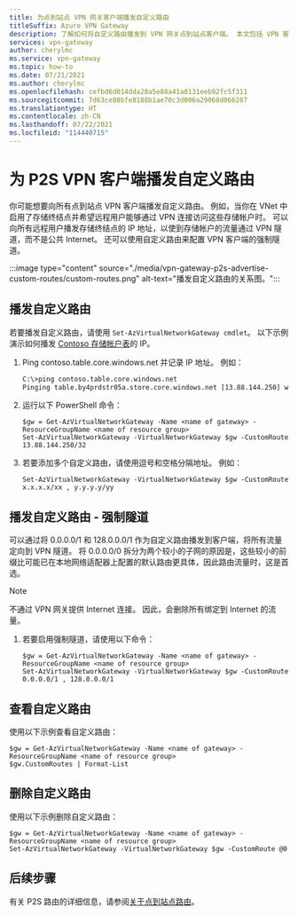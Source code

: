 ```yaml
---
title: 为点到站点 VPN 网关客户端播发自定义路由
titleSuffix: Azure VPN Gateway
description: 了解如何将自定义路由播发到 VPN 网关点到站点客户端。 本文包括 VPN 客户端强制隧道的步骤。
services: vpn-gateway
author: cherylmc
ms.service: vpn-gateway
ms.topic: how-to
ms.date: 07/21/2021
ms.author: cherylmc
ms.openlocfilehash: cefbd6d014dda28a5e88a41a0131eeb92fc5f311
ms.sourcegitcommit: 7d63ce88bfe8188b1ae70c3d006a29068d066287
ms.translationtype: HT
ms.contentlocale: zh-CN
ms.lasthandoff: 07/22/2021
ms.locfileid: "114440715"
---
```

# <a name="advertise-custom-routes-for-p2s-vpn-clients"></a>为 P2S VPN 客户端播发自定义路由

你可能想要向所有点到站点 VPN 客户端播发自定义路由。 例如，当你在 VNet 中启用了存储终结点并希望远程用户能够通过 VPN 连接访问这些存储帐户时。 可以向所有远程用户播发存储终结点的 IP 地址，以使到存储帐户的流量通过 VPN 隧道，而不是公共 Internet。 还可以使用自定义路由来配置 VPN 客户端的强制隧道。

:::image type="content" source="./media/vpn-gateway-p2s-advertise-custom-routes/custom-routes.png" alt-text="播发自定义路由的关系图。":::

## <a name="advertise-custom-routes"></a><a name="advertise"></a>播发自定义路由

若要播发自定义路由，请使用 `Set-AzVirtualNetworkGateway cmdlet`。 以下示例演示如何播发 [Contoso 存储帐户表](https://contoso.table.core.windows.net)的 IP。

1. Ping contoso.table.core.windows.net 并记录 IP 地址。 例如：

    ```cmd
    C:\>ping contoso.table.core.windows.net
    Pinging table.by4prdstr05a.store.core.windows.net [13.88.144.250] with 32 bytes of data:
    ```

2. 运行以下 PowerShell 命令：

    ```azurepowershell-interactive
    $gw = Get-AzVirtualNetworkGateway -Name <name of gateway> -ResourceGroupName <name of resource group>
    Set-AzVirtualNetworkGateway -VirtualNetworkGateway $gw -CustomRoute 13.88.144.250/32
    ```

3. 若要添加多个自定义路由，请使用逗号和空格分隔地址。 例如：

    ```azurepowershell-interactive
    Set-AzVirtualNetworkGateway -VirtualNetworkGateway $gw -CustomRoute x.x.x.x/xx , y.y.y.y/yy
    ```

## <a name="advertise-custom-routes---forced-tunneling"></a><a name="forced-tunneling"></a>播发自定义路由 - 强制隧道

可以通过将 0.0.0.0/1 和 128.0.0.0/1 作为自定义路由播发到客户端，将所有流量定向到 VPN 隧道。 将 0.0.0.0/0 拆分为两个较小的子网的原因是，这些较小的前缀比可能已在本地网络适配器上配置的默认路由更具体，因此路由流量时，这是首选。

> [!NOTE]
> 不通过 VPN 网关提供 Internet 连接。 因此，会删除所有绑定到 Internet 的流量。
>

1. 若要启用强制隧道，请使用以下命令：

    ```azurepowershell-interactive    
    $gw = Get-AzVirtualNetworkGateway -Name <name of gateway> -ResourceGroupName <name of resource group>
    Set-AzVirtualNetworkGateway -VirtualNetworkGateway $gw -CustomRoute 0.0.0.0/1 , 128.0.0.0/1
    ```

## <a name="view-custom-routes"></a><a name="view"></a>查看自定义路由

使用以下示例查看自定义路由：

  ```azurepowershell-interactive
  $gw = Get-AzVirtualNetworkGateway -Name <name of gateway> -ResourceGroupName <name of resource group>
  $gw.CustomRoutes | Format-List
  ```
## <a name="delete-custom-routes"></a><a name="delete"></a>删除自定义路由

使用以下示例删除自定义路由：

  ```azurepowershell-interactive
  $gw = Get-AzVirtualNetworkGateway -Name <name of gateway> -ResourceGroupName <name of resource group>
  Set-AzVirtualNetworkGateway -VirtualNetworkGateway $gw -CustomRoute @0
  ```
## <a name="next-steps"></a>后续步骤

有关 P2S 路由的详细信息，请参阅[关于点到站点路由](vpn-gateway-about-point-to-site-routing.md)。
